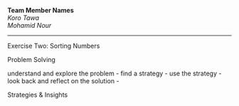 **Team Member Names**  
*Koro Tawa*  
*Mohamid Nour*

---
Exercise Two: Sorting Numbers

Problem Solving

understand and explore the problem - 
find a strategy - 
use the strategy - 
look back and reflect on the solution - 

Strategies & Insights
